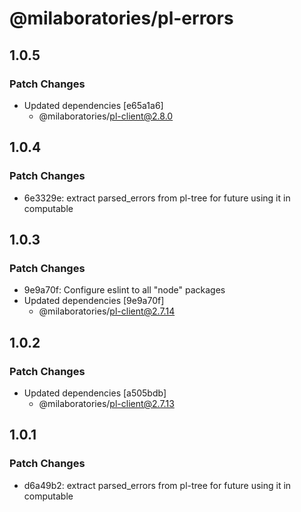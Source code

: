 # @milaboratories/pl-errors

## 1.0.5

### Patch Changes

- Updated dependencies [e65a1a6]
  - @milaboratories/pl-client@2.8.0

## 1.0.4

### Patch Changes

- 6e3329e: extract parsed_errors from pl-tree for future using it in computable

## 1.0.3

### Patch Changes

- 9e9a70f: Configure eslint to all "node" packages
- Updated dependencies [9e9a70f]
  - @milaboratories/pl-client@2.7.14

## 1.0.2

### Patch Changes

- Updated dependencies [a505bdb]
  - @milaboratories/pl-client@2.7.13

## 1.0.1

### Patch Changes

- d6a49b2: extract parsed_errors from pl-tree for future using it in computable
